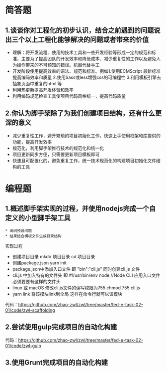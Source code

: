 # 简答题
## 1.谈谈你对工程化的初步认识，结合之前遇到的问题说出三个以上工程化能够解决的问题或者带来的价值

* 理解：将开发流程、使用的技术工具和一些开发经验等形成一定的规范和标准，主要为了提高团队的开发效率和降低成本、减少重复性的工作以及避免人为操作带来的不可预知的错误。机器代替手工
* 开发阶段使用提高效率的语法、规范和标准。例如1.使用ECMScript 最新标准提高编码效率和质量  2.使用Sass或less增强css的可编程性  3.利用模板引擎去抽象页面中重复的html 等
* 利用热更新提高开发体验和效率
* 利用编码规范检查工具使项目代码风格统一，提高代码质量




## 2.你认为脚手架除了为我们创建项目结构，还有什么更深的意义
* 减少重复性工作，避开繁琐的项目初始化工作，快速上手使用框架和库提供的功能，提高开发效率
* 规范化，利用脚手架推行技术的规范化和统一化
* 项目更新同步方便，只需要更新项目模板即可
* 快速且可配置化的，避免重复工作，统一技术规范化的构建项目初始化文件结构的工具


# 编程题
## 1.概述脚手架实现的过程，并使用nodejs完成一个自定义的小型脚手架工具
    * 询问预设问题
    * 结果结合模板文件生成目录结构
实现过程
* 创建项目目录   mkdir  项目目录     cd 项目目录
* 创建package.json   yarn init
* package.json中添加入口文件  即 "bin":"cli.js"  同时创建cli.js 文件
* cli.js  中加入特有的文件头  即  #!/usr/bin/env node  //Node CLI 应用入口文件必须要要有这样的文件头
* linux 或 macOS 修改cli.js文件的读写权限为755     chmod 755 cli.js
* yarn link  将该模块link到全局  这样在命令行就可以该模块

代码：https://github.com/zhao-zwl/zwl/tree/master/fed-e-task-02-01/code/zwl-scaffolding

## 2.尝试使用gulp完成项目的自动化构建
代码：https://github.com/zhao-zwl/zwl/tree/master/fed-e-task-02-01/code/zwl-gulp
## 3.使用Grunt完成项目的自动化构建
